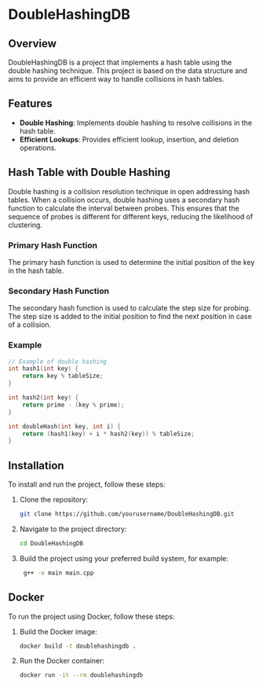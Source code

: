 # DoubleHashingDB

## Overview

DoubleHashingDB is a project that implements a hash table using the double hashing technique. This project is based on the data structure and aims to provide an efficient way to handle collisions in hash tables.

## Features

- **Double Hashing**: Implements double hashing to resolve collisions in the hash table.
- **Efficient Lookups**: Provides efficient lookup, insertion, and deletion operations.

## Hash Table with Double Hashing

Double hashing is a collision resolution technique in open addressing hash tables. When a collision occurs, double hashing uses a secondary hash function to calculate the interval between probes. This ensures that the sequence of probes is different for different keys, reducing the likelihood of clustering.

### Primary Hash Function

The primary hash function is used to determine the initial position of the key in the hash table.

### Secondary Hash Function

The secondary hash function is used to calculate the step size for probing. The step size is added to the initial position to find the next position in case of a collision.

### Example

```cpp
// Example of double hashing
int hash1(int key) {
    return key % tableSize;
}

int hash2(int key) {
    return prime - (key % prime);
}

int doubleHash(int key, int i) {
    return (hash1(key) + i * hash2(key)) % tableSize;
}
```

## Installation

To install and run the project, follow these steps:

1. Clone the repository:
    ```sh
    git clone https://github.com/yourusername/DoubleHashingDB.git
    ```
2. Navigate to the project directory:
    ```sh
    cd DoubleHashingDB
    ```
3. Build the project using your preferred build system, for example:
   ```sh
    g++ -o main main.cpp
   ```

## Docker

To run the project using Docker, follow these steps:

1. Build the Docker image:
    ```sh
    docker build -t doublehashingdb .
    ```
2. Run the Docker container:
    ```sh
    docker run -it --rm doublehashingdb
